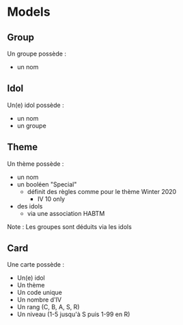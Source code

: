 # Models

## Group

Un groupe possède :
- un nom

## Idol

Un(e) idol possède :
- un nom
- un groupe

## Theme

Un thème possède :
- un nom
- un booléen "Special"
  - définit des règles comme pour le thème Winter 2020
    - IV 10 only
- des idols
  - via une association HABTM

Note : Les groupes sont déduits via les idols

## Card

Une carte possède :
- Un(e) idol
- Un thème
- Un code unique
- Un nombre d'IV
- Un rang (C, B, A, S, R)
- Un niveau (1-5 jusqu'à S puis 1-99 en R)
